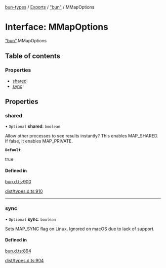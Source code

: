 [bun-types](../README.md) / [Exports](../modules.md) / ["bun"](../modules/bun_.md) / MMapOptions

# Interface: MMapOptions

["bun"](../modules/bun_.md).MMapOptions

## Table of contents

### Properties

- [shared](bun_.MMapOptions.md#shared)
- [sync](bun_.MMapOptions.md#sync)

## Properties

### shared

• `Optional` **shared**: `boolean`

Allow other processes to see results instantly?
This enables MAP_SHARED. If false, it enables MAP_PRIVATE.

**`Default`**

true

#### Defined in

[bun.d.ts:900](https://github.com/valgaze/bun-types/blob/5e53f27/bun.d.ts#L900)

[dist/types.d.ts:910](https://github.com/valgaze/bun-types/blob/5e53f27/dist/types.d.ts#L910)

___

### sync

• `Optional` **sync**: `boolean`

Sets MAP_SYNC flag on Linux. Ignored on macOS due to lack of support.

#### Defined in

[bun.d.ts:894](https://github.com/valgaze/bun-types/blob/5e53f27/bun.d.ts#L894)

[dist/types.d.ts:904](https://github.com/valgaze/bun-types/blob/5e53f27/dist/types.d.ts#L904)

